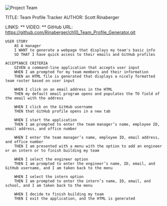 ![Project Team](https://user-images.githubusercontent.com/108424256/202039152-7982082f-7d3f-42f7-a692-06508ca079b5.png)

TITLE: Team Profile Tracker
AUTHOR: Scott Rinaberger

LINKS:
    ** VIDEO: 
    ** GitHub URL: https://github.com/Rinaberger/ch10_Team_Profile_Generator.git

    USER STORY
        AS A manager
        I WANT to generate a webpage that displays my team's basic info
        SO THAT I have quick access to their emails and GitHub profiles

    ACCEPTANCE CRITERIA
        GIVEN a command-line application that accepts user input
        WHEN I am prompted for my team members and their information
        THEN an HTML file is generated that displays a nicely formatted team roster based on user input

        WHEN I click on an email address in the HTML
        THEN my default email program opens and populates the TO field of the email with the address

        WHEN I click on the GitHub username
        THEN that GitHub profile opens in a new tab

        WHEN I start the application
        THEN I am prompted to enter the team manager’s name, employee ID, email address, and office number

        WHEN I enter the team manager’s name, employee ID, email address, and office number
        THEN I am presented with a menu with the option to add an engineer or an intern or to finish building my team

        WHEN I select the engineer option
        THEN I am prompted to enter the engineer’s name, ID, email, and GitHub username, and I am taken back to the menu

        WHEN I select the intern option
        THEN I am prompted to enter the intern’s name, ID, email, and school, and I am taken back to the menu

        WHEN I decide to finish building my team
        THEN I exit the application, and the HTML is generated

